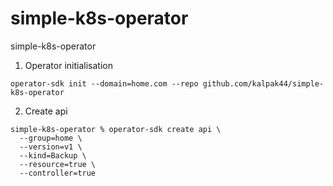 # simple-k8s-operator
simple-k8s-operator


1. Operator initialisation

```shell
operator-sdk init --domain=home.com --repo github.com/kalpak44/simple-k8s-operator
```


2. Create api

```shell
simple-k8s-operator % operator-sdk create api \
  --group=home \
  --version=v1 \
  --kind=Backup \
  --resource=true \
  --controller=true
```



